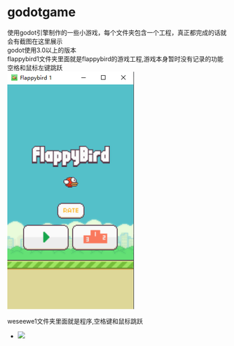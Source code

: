 # godotgame
使用godot引擎制作的一些小游戏，每个文件夹包含一个工程，真正都完成的话就会有截图在这里展示  
godot使用3.0以上的版本  
flappybird1文件夹里面就是flappybird的游戏工程,游戏本身暂时没有记录的功能  
空格和鼠标左键跳跃  
<img src="https://github.com/absolve/godotgame/blob/master/2020-03-22%20235727.png" />  
  
weseewe1文件夹里面就是程序,空格键和鼠标跳跃  
- ![](2020-08-09%214323.png)